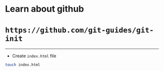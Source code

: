# Learn about github

# `https://github.com/git-guides/git-init`

---



- Create `index.html` file
```bash
touch index.html
```
